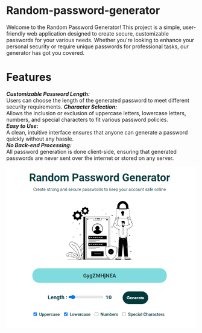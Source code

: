 # Random-password-generator
Welcome to the Random Password Generator! This project is a simple, user-friendly web application designed to create secure, customizable passwords for your various needs. Whether you're looking to enhance your personal security or require unique passwords for professional tasks, our generator has got you covered.

# Features
<b><i>Customizable Password Length:</b></i> <br>Users can choose the length of the generated password to meet different security requirements.
<b><i>Character Selection:</b></i> <br> Allows the inclusion or exclusion of uppercase letters, lowercase letters, numbers, and special characters to fit various password policies.<br>
<b><i>Easy to Use:</b></i> <br> A clean, intuitive interface ensures that anyone can generate a password quickly without any hassle.
<br><b><i>No Back-end Processing:</b></i> <br> All password generation is done client-side, ensuring that generated passwords are never sent over the internet or stored on any server.

![ScreenShot](screenshot.png)



